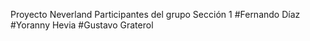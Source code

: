 Proyecto Neverland
Participantes del grupo
Sección 1
#Fernando Díaz
#Yoranny Hevia
#Gustavo Graterol 
